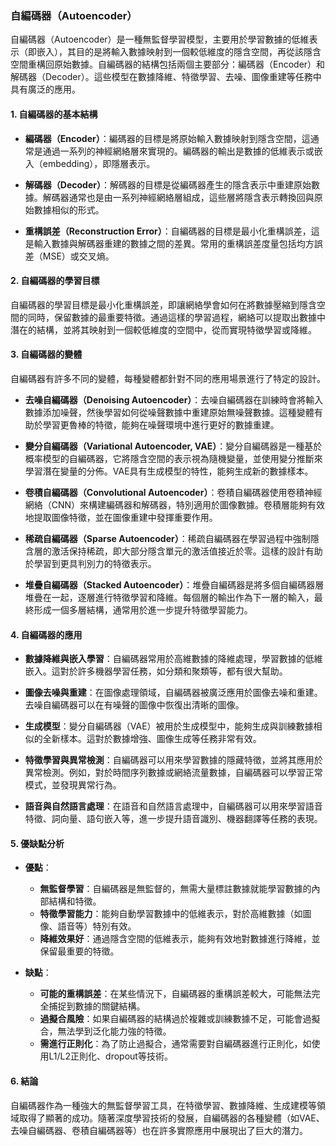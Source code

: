 ### 自編碼器（Autoencoder）

自編碼器（Autoencoder）是一種無監督學習模型，主要用於學習數據的低維表示（即嵌入），其目的是將輸入數據映射到一個較低維度的隱含空間，再從該隱含空間重構回原始數據。自編碼器的結構包括兩個主要部分：編碼器（Encoder）和解碼器（Decoder）。這些模型在數據降維、特徵學習、去噪、圖像重建等任務中具有廣泛的應用。

#### 1. 自編碼器的基本結構

- **編碼器（Encoder）**：編碼器的目標是將原始輸入數據映射到隱含空間，這通常是通過一系列的神經網絡層來實現的。編碼器的輸出是數據的低維表示或嵌入（embedding），即隱層表示。
  
- **解碼器（Decoder）**：解碼器的目標是從編碼器產生的隱含表示中重建原始數據。解碼器通常也是由一系列神經網絡層組成，這些層將隱含表示轉換回與原始數據相似的形式。

- **重構誤差（Reconstruction Error）**：自編碼器的目標是最小化重構誤差，這是輸入數據與解碼器重建的數據之間的差異。常用的重構誤差度量包括均方誤差（MSE）或交叉熵。

#### 2. 自編碼器的學習目標

自編碼器的學習目標是最小化重構誤差，即讓網絡學會如何在將數據壓縮到隱含空間的同時，保留數據的最重要特徵。通過這樣的學習過程，網絡可以提取出數據中潛在的結構，並將其映射到一個較低維度的空間中，從而實現特徵學習或降維。

#### 3. 自編碼器的變體

自編碼器有許多不同的變體，每種變體都針對不同的應用場景進行了特定的設計。

- **去噪自編碼器（Denoising Autoencoder）**：去噪自編碼器在訓練時會將輸入數據添加噪聲，然後學習如何從噪聲數據中重建原始無噪聲數據。這種變體有助於學習更魯棒的特徵，能夠在噪聲環境中進行更好的數據重建。

- **變分自編碼器（Variational Autoencoder, VAE）**：變分自編碼器是一種基於概率模型的自編碼器，它將隱含空間的表示視為隨機變量，並使用變分推斷來學習潛在變量的分佈。VAE具有生成模型的特性，能夠生成新的數據樣本。

- **卷積自編碼器（Convolutional Autoencoder）**：卷積自編碼器使用卷積神經網絡（CNN）來構建編碼器和解碼器，特別適用於圖像數據。卷積層能夠有效地提取圖像特徵，並在圖像重建中發揮重要作用。

- **稀疏自編碼器（Sparse Autoencoder）**：稀疏自編碼器在學習過程中強制隱含層的激活保持稀疏，即大部分隱含單元的激活值接近於零。這樣的設計有助於學習到更具判別力的特徵表示。

- **堆疊自編碼器（Stacked Autoencoder）**：堆疊自編碼器是將多個自編碼器層堆疊在一起，逐層進行特徵學習和降維。每個層的輸出作為下一層的輸入，最終形成一個多層結構，通常用於進一步提升特徵學習能力。

#### 4. 自編碼器的應用

- **數據降維與嵌入學習**：自編碼器常用於高維數據的降維處理，學習數據的低維嵌入。這對於許多機器學習任務，如分類和聚類等，都有很大幫助。

- **圖像去噪與重建**：在圖像處理領域，自編碼器被廣泛應用於圖像去噪和重建。去噪自編碼器可以在有噪聲的圖像中恢復出清晰的圖像。

- **生成模型**：變分自編碼器（VAE）被用於生成模型中，能夠生成與訓練數據相似的全新樣本。這對於數據增強、圖像生成等任務非常有效。

- **特徵學習與異常檢測**：自編碼器可以用來學習數據的隱藏特徵，並將其應用於異常檢測。例如，對於時間序列數據或網絡流量數據，自編碼器可以學習正常模式，並發現異常行為。

- **語音與自然語言處理**：在語音和自然語言處理中，自編碼器可以用來學習語音特徵、詞向量、語句嵌入等，進一步提升語音識別、機器翻譯等任務的表現。

#### 5. 優缺點分析

- **優點**：
  - **無監督學習**：自編碼器是無監督的，無需大量標註數據就能學習數據的內部結構和特徵。
  - **特徵學習能力**：能夠自動學習數據中的低維表示，對於高維數據（如圖像、語音等）特別有效。
  - **降維效果好**：通過隱含空間的低維表示，能夠有效地對數據進行降維，並保留最重要的特徵。

- **缺點**：
  - **可能的重構誤差**：在某些情況下，自編碼器的重構誤差較大，可能無法完全捕捉到數據的關鍵結構。
  - **過擬合風險**：如果自編碼器的結構過於複雜或訓練數據不足，可能會過擬合，無法學到泛化能力強的特徵。
  - **需進行正則化**：為了防止過擬合，通常需要對自編碼器進行正則化，如使用L1/L2正則化、dropout等技術。

#### 6. 結論

自編碼器作為一種強大的無監督學習工具，在特徵學習、數據降維、生成建模等領域取得了顯著的成功。隨著深度學習技術的發展，自編碼器的各種變體（如VAE、去噪自編碼器、卷積自編碼器等）也在許多實際應用中展現出了巨大的潛力。